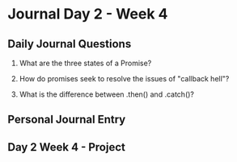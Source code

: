 # Journal Day 2 - Week 4

## Daily Journal Questions


1. What are the three states of a Promise?

2. How do promises seek to resolve the issues of "callback hell"?

3. What is the difference between .then() and .catch()?

## Personal Journal Entry

## Day 2 Week 4 -  Project